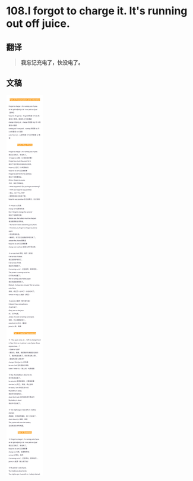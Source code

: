 # 108.I forgot to charge it. It's running out off juice.

## 翻译

> **我忘记充电了，快没电了。**

## 文稿

![](img/108.jpg)

